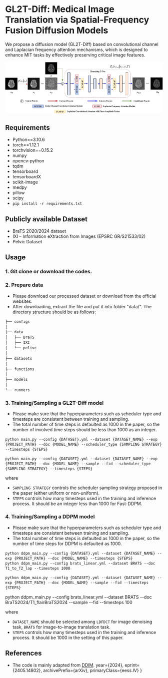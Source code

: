 # GL2T-Diff: Medical Image Translation via Spatial-Frequency Fusion Diffusion Models

We propose a diffusion model (GL2T-Diff) based on convolutional channel and Laplacian frequency attention mechanisms, which is designed to enhance MIT tasks by effectively preserving critical image features.

<p align="center">
  <img src="Overview.jpeg" alt="DDPM vs. Fast-DDPM" width="750">
</p>

## Requirements
* Python==3.10.6
* torch==1.12.1
* torchvision==0.15.2
* numpy
* opencv-python
* tqdm
* tensorboard
* tensorboardX
* scikit-image
* medpy
* pillow
* scipy
* `pip install -r requirements.txt`

## Publicly available Dataset
- BraTS 2020/2024 dataset
- IXI – Information eXtraction from Images (EPSRC GR/S21533/02)
- Pelvic Dataset

## Usage
### 1. Git clone or download the codes.

### 2. Prepare data
* Please download our processed dataset or download from the official websites.
* After downloading, extract the file and put it into folder "data/". The directory structure should be as follows:

```bash
├── configs
│
├── data
│	├── BraTS
│	├── IXI
│	└── pelivc
│
├── datasets
│
├── functions
│
├── models
│
└── runners

```


### 3. Training/Sampling a GL2T-Diff model
* Please make sure that the hyperparameters such as scheduler type and timesteps are consistent between training and sampling.
* The total number of time steps is defaulted as 1000 in the paper, so the number of involved time steps should be less than 1000 as an integer.
```
python main.py --config {DATASET}.yml --dataset {DATASET_NAME} --exp {PROJECT_PATH} --doc {MODEL_NAME} --scheduler_type {SAMPLING STRATEGY} --timesteps {STEPS}
```
```
python main.py --config {DATASET}.yml --dataset {DATASET_NAME} --exp {PROJECT_PATH} --doc {MODEL_NAME} --sample --fid --scheduler_type {SAMPLING STRATEGY} --timesteps {STEPS}
```

where 
- `SAMPLING STRATEGY` controls the scheduler sampling strategy proposed in the paper (either uniform or non-uniform).
- `STEPS` controls how many timesteps used in the training and inference process. It should be an integer less than 1000 for Fast-DDPM.


### 4. Training/Sampling a DDPM model
* Please make sure that the hyperparameters such as scheduler type and timesteps are consistent between training and sampling.
* The total number of time steps is defaulted as 1000 in the paper, so the number of time steps for DDPM is defaulted as 1000.
```
python ddpm_main.py --config {DATASET}.yml --dataset {DATASET_NAME} --exp {PROJECT_PATH} --doc {MODEL_NAME} --timesteps {STEPS}
python ddpm_main.py --config brats_linear.yml --dataset BRATS --doc T1_to_T2_lap --timesteps 1000
```
```
python ddpm_main.py --config {DATASET}.yml --dataset {DATASET_NAME} --exp {PROJECT_PATH} --doc {MODEL_NAME} --sample --fid --timesteps {STEPS}
```
python ddpm_main.py --config brats_linear.yml --dataset BRATS  --doc BraTS2024/T1_flairBraTS2024 --sample --fid --timesteps 100

where 
- `DATASET_NAME` should be selected among `LDFDCT` for image denoising task, `BRATS` for image-to-image translation task.
- `STEPS` controls how many timesteps used in the training and inference process. It should be 1000 in the setting of this paper.


## References
* The code is mainly adapted from [DDIM](https://github.com/ermongroup/ddim).
      year={2024},
      eprint={2405.14802},
      archivePrefix={arXiv},
      primaryClass={eess.IV}
}
```
